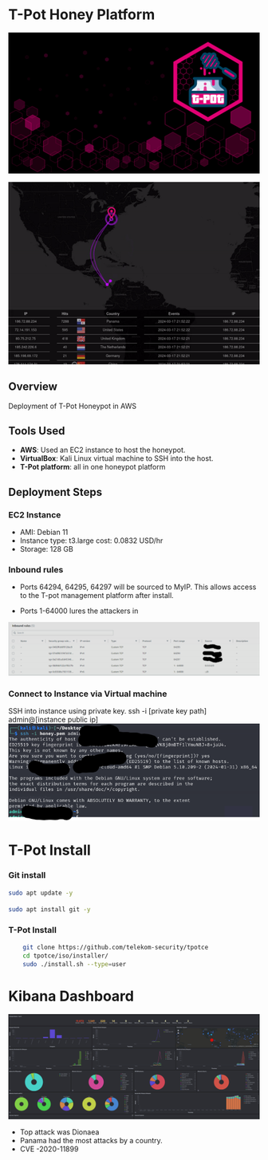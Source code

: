 # T-Pot Honey Platform
![T-Pot Logo](/images/tpotlogo.png)

![Attack Live](/images/attacks.gif)

## Overview

Deployment of T-Pot Honeypot in AWS

## Tools Used

- **AWS**: Used an EC2 instance to host the honeypot.
- **VirtualBox**: Kali Linux virtual machine to SSH into the host.
- **T-Pot platform**: all in one honeypot platform


## Deployment Steps


### EC2 Instance
- AMI: Debian 11
- Instance type: t3.large cost: 0.0832 USD/hr
- Storage: 128 GB


### Inbound rules

- Ports 64294, 64295, 64297 will be sourced to MyIP. This allows access to the T-pot management platform after install.

- Ports 1-64000 lures the attackers in

![Inbound Rules](images/inboundrules.png)

### Connect to Instance via Virtual machine

SSH into instance using private key. ssh -i [private key path] admin@[instance public ip]
![SSH](images/ssh.png)

# T-Pot Install

### Git install
```bash
sudo apt update -y

sudo apt install git -y
```

### T-Pot Install
```bash
    git clone https://github.com/telekom-security/tpotce
    cd tpotce/iso/installer/
    sudo ./install.sh --type=user

```

# Kibana Dashboard

![Kibana](/images/kbdash2.png)

- Top attack was Dionaea
- Panama had the most attacks by a country.
- CVE -2020-11899

